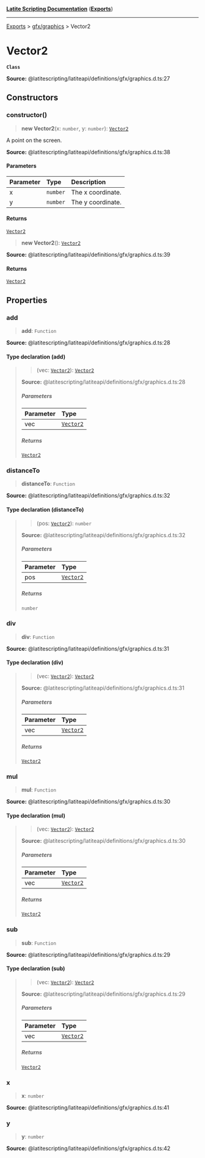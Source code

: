 [**Latite Scripting Documentation**](../../README.md) ([**Exports**](../../exports.md))

---

[Exports](../../exports.md) > [gfx/graphics](../index.md) > Vector2

# Vector2

**`Class`**

**Source:** @latitescripting/latiteapi/definitions/gfx/graphics.d.ts:27

## Constructors

### constructor()

> **new Vector2**(x: `number`, y: `number`): [`Vector2`](class.Vector2.md)

A point on the screen.

**Source:** @latitescripting/latiteapi/definitions/gfx/graphics.d.ts:38

#### Parameters

| Parameter | Type     | Description       |
| :-------- | :------- | :---------------- |
| x         | `number` | The x coordinate. |
| y         | `number` | The y coordinate. |

#### Returns

[`Vector2`](class.Vector2.md)

> **new Vector2**(): [`Vector2`](class.Vector2.md)

**Source:** @latitescripting/latiteapi/definitions/gfx/graphics.d.ts:39

#### Returns

[`Vector2`](class.Vector2.md)

## Properties

### add

> **add**: `Function`

**Source:** @latitescripting/latiteapi/definitions/gfx/graphics.d.ts:28

#### Type declaration (add)

> > (vec: [`Vector2`](class.Vector2.md)): [`Vector2`](class.Vector2.md)
>
> **Source:** @latitescripting/latiteapi/definitions/gfx/graphics.d.ts:28
>
> ##### Parameters
>
> | Parameter | Type                          |
> | :-------- | :---------------------------- |
> | vec       | [`Vector2`](class.Vector2.md) |
>
> ##### Returns
>
> [`Vector2`](class.Vector2.md)

### distanceTo

> **distanceTo**: `Function`

**Source:** @latitescripting/latiteapi/definitions/gfx/graphics.d.ts:32

#### Type declaration (distanceTo)

> > (pos: [`Vector2`](class.Vector2.md)): `number`
>
> **Source:** @latitescripting/latiteapi/definitions/gfx/graphics.d.ts:32
>
> ##### Parameters
>
> | Parameter | Type                          |
> | :-------- | :---------------------------- |
> | pos       | [`Vector2`](class.Vector2.md) |
>
> ##### Returns
>
> `number`

### div

> **div**: `Function`

**Source:** @latitescripting/latiteapi/definitions/gfx/graphics.d.ts:31

#### Type declaration (div)

> > (vec: [`Vector2`](class.Vector2.md)): [`Vector2`](class.Vector2.md)
>
> **Source:** @latitescripting/latiteapi/definitions/gfx/graphics.d.ts:31
>
> ##### Parameters
>
> | Parameter | Type                          |
> | :-------- | :---------------------------- |
> | vec       | [`Vector2`](class.Vector2.md) |
>
> ##### Returns
>
> [`Vector2`](class.Vector2.md)

### mul

> **mul**: `Function`

**Source:** @latitescripting/latiteapi/definitions/gfx/graphics.d.ts:30

#### Type declaration (mul)

> > (vec: [`Vector2`](class.Vector2.md)): [`Vector2`](class.Vector2.md)
>
> **Source:** @latitescripting/latiteapi/definitions/gfx/graphics.d.ts:30
>
> ##### Parameters
>
> | Parameter | Type                          |
> | :-------- | :---------------------------- |
> | vec       | [`Vector2`](class.Vector2.md) |
>
> ##### Returns
>
> [`Vector2`](class.Vector2.md)

### sub

> **sub**: `Function`

**Source:** @latitescripting/latiteapi/definitions/gfx/graphics.d.ts:29

#### Type declaration (sub)

> > (vec: [`Vector2`](class.Vector2.md)): [`Vector2`](class.Vector2.md)
>
> **Source:** @latitescripting/latiteapi/definitions/gfx/graphics.d.ts:29
>
> ##### Parameters
>
> | Parameter | Type                          |
> | :-------- | :---------------------------- |
> | vec       | [`Vector2`](class.Vector2.md) |
>
> ##### Returns
>
> [`Vector2`](class.Vector2.md)

### x

> **x**: `number`

**Source:** @latitescripting/latiteapi/definitions/gfx/graphics.d.ts:41

### y

> **y**: `number`

**Source:** @latitescripting/latiteapi/definitions/gfx/graphics.d.ts:42
